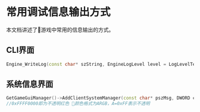 # 常用调试信息输出方式

本文档讲述了游戏中常用的信息输出的方式。

## CLI界面

```c++
Engine_WriteLog(const char* szString, EngineLogLevel level = LogLevelTest);
```

## 系统信息界面

```c++
GetGameGuiManager()->AddClientSystemManager(const char* pszMsg, DWORD color=0xFFFF0000);
//0xFFFF0000即为不透明红色 颜色格式为ARGB，A=0xFF表示不透明
```
